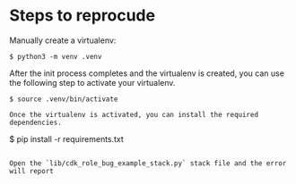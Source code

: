 
# Steps to reprocude



Manually create a virtualenv:
```
$ python3 -m venv .venv
```

After the init process completes and the virtualenv is created, you can use the following
step to activate your virtualenv.

```
$ source .venv/bin/activate
```

```
Once the virtualenv is activated, you can install the required dependencies.

```
$ pip install -r requirements.txt
```

Open the `lib/cdk_role_bug_example_stack.py` stack file and the error will report
